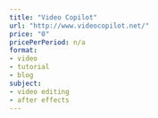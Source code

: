 ```yaml
---
title: "Video Copilot"
url: "http://www.videocopilot.net/"
price: "0"
pricePerPeriod: n/a
format: 
- video
- tutorial
- blog
subject: 
- video editing
- after effects
---
```

